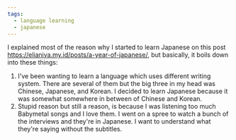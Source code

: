 ```yaml
---
tags:
  - language learning
  - japanese
---
```


I explained most of the reason why I started to learn Japanese on this post https://elianiva.my.id/posts/a-year-of-japanese/, but basically, it boils down into these things:
1. I've been wanting to learn a language which uses different writing system. There are several of them but the big three in my head was Chinese, Japanese, and Korean. I decided to learn Japanese because it was somewhat somewhere in between of Chinese and Korean.
2. Stupid reason but still a reason, is because I was listening too much Babymetal songs and I love them. I went on a spree to watch a bunch of the interviews and they're in Japanese. I want to understand what they're saying without the subtitles.